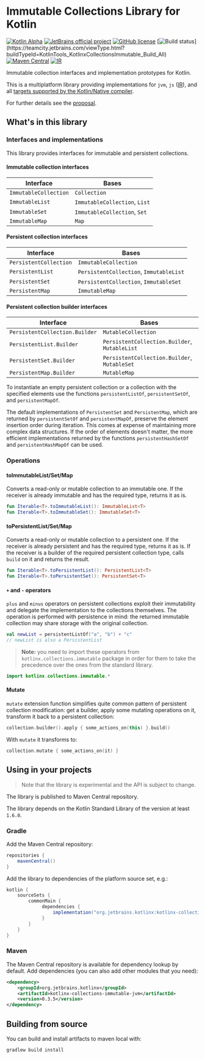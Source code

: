 # Immutable Collections Library for Kotlin

[![Kotlin Alpha](https://kotl.in/badges/alpha.svg)](https://kotlinlang.org/docs/components-stability.html)
[![JetBrains official project](https://jb.gg/badges/official.svg)](https://confluence.jetbrains.com/display/ALL/JetBrains+on+GitHub) 
[![GitHub license](https://img.shields.io/badge/license-Apache%20License%202.0-blue.svg?style=flat)](http://www.apache.org/licenses/LICENSE-2.0) 
[![Build status](https://teamcity.jetbrains.com/guestAuth/app/rest/builds/buildType:(id:KotlinTools_KotlinxCollectionsImmutable_Build_All)/statusIcon.svg)](https://teamcity.jetbrains.com/viewType.html?buildTypeId=KotlinTools_KotlinxCollectionsImmutable_Build_All)
[![Maven Central](https://img.shields.io/maven-central/v/org.jetbrains.kotlinx/kotlinx-collections-immutable.svg?label=Maven%20Central)](https://search.maven.org/search?q=g:%22org.jetbrains.kotlinx%22%20AND%20a:%22kotlinx-collections-immutable%22)
[![IR](https://img.shields.io/badge/Kotlin%2FJS-IR%20supported-yellow)](https://kotl.in/jsirsupported)

Immutable collection interfaces and implementation prototypes for Kotlin.

This is a multiplatform library providing implementations for `jvm`, `js` ([IR](https://kotlinlang.org/docs/js-ir-compiler.html)),
and all [targets supported by the Kotlin/Native compiler](https://kotlinlang.org/docs/native-target-support.html).

For further details see the [proposal](proposal.md).

## What's in this library
### Interfaces and implementations

This library provides interfaces for immutable and persistent collections.

#### Immutable collection interfaces    
 
| Interface | Bases 
| ----------| ----- 
| `ImmutableCollection` | `Collection` |
| `ImmutableList` | `ImmutableCollection`, `List` | 
| `ImmutableSet` | `ImmutableCollection`, `Set` | 
| `ImmutableMap` | `Map` |

#### Persistent collection interfaces

| Interface | Bases 
| ----------| ----- 
| `PersistentCollection` | `ImmutableCollection` | 
| `PersistentList` | `PersistentCollection`, `ImmutableList` | 
| `PersistentSet` | `PersistentCollection`, `ImmutableSet` | 
| `PersistentMap` | `ImmutableMap` |

#### Persistent collection builder interfaces

| Interface | Bases 
| ----------| ----- 
| `PersistentCollection.Builder` | `MutableCollection` | 
| `PersistentList.Builder` | `PersistentCollection.Builder`, `MutableList` | 
| `PersistentSet.Builder` | `PersistentCollection.Builder`, `MutableSet` | 
| `PersistentMap.Builder` | `MutableMap` |


To instantiate an empty persistent collection or a collection with the specified elements use the functions 
`persistentListOf`, `persistentSetOf`, and `persistentMapOf`.

The default implementations of `PersistentSet` and `PersistentMap`, which are returned by `persistentSetOf` and `persistentMapOf`,
preserve the element insertion order during iteration. This comes at expense of maintaining more complex data structures.
If the order of elements doesn't matter, the more efficient implementations returned by the functions 
`persistentHashSetOf` and `persistentHashMapOf` can be used.

### Operations

#### toImmutableList/Set/Map

Converts a read-only or mutable collection to an immutable one.
If the receiver is already immutable and has the required type, returns it as is.

```kotlin
fun Iterable<T>.toImmutableList(): ImmutableList<T>
fun Iterable<T>.toImmutableSet(): ImmutableSet<T>
```

#### toPersistentList/Set/Map

Converts a read-only or mutable collection to a persistent one.
If the receiver is already persistent and has the required type, returns it as is.
If the receiver is a builder of the required persistent collection type, calls `build` on it and returns the result.

```kotlin
fun Iterable<T>.toPersistentList(): PersistentList<T>
fun Iterable<T>.toPersistentSet(): PersistentSet<T>
```

#### `+` and `-` operators

`plus` and `minus` operators on persistent collections exploit their immutability
and delegate the implementation to the collections themselves. 
The operation is performed with persistence in mind: the returned immutable collection may share storage 
with the original collection.

```kotlin
val newList = persistentListOf("a", "b") + "c"
// newList is also a PersistentList
```

> **Note:** you need to import these operators from `kotlinx.collections.immutable` package
in order for them to take the precedence over the ones from the 
standard library.

```kotlin
import kotlinx.collections.immutable.*
```
   
#### Mutate

`mutate` extension function simplifies quite common pattern of persistent collection modification: 
get a builder, apply some mutating operations on it, transform it back to a persistent collection:

```kotlin
collection.builder().apply { some_actions_on(this) }.build()
```
    
With `mutate` it transforms to:

```kotlin
collection.mutate { some_actions_on(it) }
```

## Using in your projects

> Note that the library is experimental and the API is subject to change.

The library is published to Maven Central repository.

The library depends on the Kotlin Standard Library of the version at least `1.6.0`.

### Gradle

Add the Maven Central repository:

```groovy
repositories {
    mavenCentral()
}
```

Add the library to dependencies of the platform source set, e.g.:

```groovy
kotlin {
    sourceSets {
        commonMain {
             dependencies {
                 implementation("org.jetbrains.kotlinx:kotlinx-collections-immutable:0.3.5")
             }
        }
    }
}
```

### Maven

The Maven Central repository is available for dependency lookup by default. 
Add dependencies (you can also add other modules that you need):

```xml
<dependency>
    <groupId>org.jetbrains.kotlinx</groupId>
    <artifactId>kotlinx-collections-immutable-jvm</artifactId>
    <version>0.3.5</version>
</dependency>
```

## Building from source

You can build and install artifacts to maven local with:

    gradlew build install
